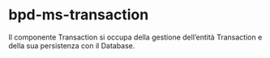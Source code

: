 # bpd-ms-transaction
Il componente Transaction si occupa della gestione dell’entità Transaction e della sua persistenza con il Database.
